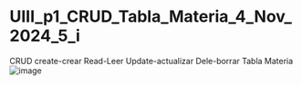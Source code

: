 # UIII_p1_CRUD_Tabla_Materia_4_Nov_2024_5_i
CRUD create-crear Read-Leer Update-actualizar Dele-borrar Tabla Materia
![image](https://github.com/user-attachments/assets/1ee21dde-c82c-4aee-898a-62e700f6e434)
